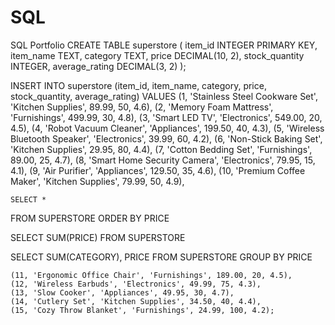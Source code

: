 # SQL
SQL Portfolio
CREATE TABLE superstore (
    item_id INTEGER PRIMARY KEY,
    item_name TEXT,
    category TEXT,
    price DECIMAL(10, 2),
    stock_quantity INTEGER,
    average_rating DECIMAL(3, 2)
);

INSERT INTO superstore (item_id, item_name, category, price, stock_quantity, average_rating)
VALUES
    (1, 'Stainless Steel Cookware Set', 'Kitchen Supplies', 89.99, 50, 4.6),
    (2, 'Memory Foam Mattress', 'Furnishings', 499.99, 30, 4.8),
    (3, 'Smart LED TV', 'Electronics', 549.00, 20, 4.5),
    (4, 'Robot Vacuum Cleaner', 'Appliances', 199.50, 40, 4.3),
    (5, 'Wireless Bluetooth Speaker', 'Electronics', 39.99, 60, 4.2),
    (6, 'Non-Stick Baking Set', 'Kitchen Supplies', 29.95, 80, 4.4),
    (7, 'Cotton Bedding Set', 'Furnishings', 89.00, 25, 4.7),
    (8, 'Smart Home Security Camera', 'Electronics', 79.95, 15, 4.1),
    (9, 'Air Purifier', 'Appliances', 129.50, 35, 4.6),
    (10, 'Premium Coffee Maker', 'Kitchen Supplies', 79.99, 50, 4.9),

    SELECT *
FROM SUPERSTORE
ORDER BY PRICE

SELECT SUM(PRICE)
FROM SUPERSTORE

SELECT SUM(CATEGORY), PRICE
FROM SUPERSTORE
GROUP BY PRICE

    (11, 'Ergonomic Office Chair', 'Furnishings', 189.00, 20, 4.5),
    (12, 'Wireless Earbuds', 'Electronics', 49.99, 75, 4.3),
    (13, 'Slow Cooker', 'Appliances', 49.95, 30, 4.7),
    (14, 'Cutlery Set', 'Kitchen Supplies', 34.50, 40, 4.4),
    (15, 'Cozy Throw Blanket', 'Furnishings', 24.99, 100, 4.2);
    
